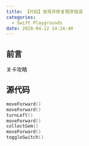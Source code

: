 ```yaml
---
title: 【代码】发现并修复程序错误
categories:
  - Swift Playgrounds
date: 2020-04-12 14:24:40
---
```


## 前言

关卡攻略

<!-- more -->

## 源代码

``` swift
moveForward()
moveForward()
turnLeft()
moveForward()
collectGem()
moveForward()
toggleSwitch()
```


